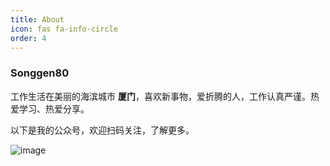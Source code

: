 ```yaml
---
title: About
icon: fas fa-info-circle
order: 4
---
```


### Songgen80

工作生活在美丽的海滨城市 **厦门**，喜欢新事物，爱折腾的人，工作认真严谨。热爱学习、热爱分享。

以下是我的公众号，欢迎扫码关注，了解更多。

![image](https://s2.loli.net/2022/06/27/AfmHscljnTrqoIb.png)

